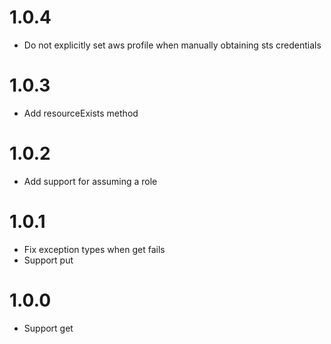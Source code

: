 # 1.0.4

* Do not explicitly set aws profile when manually obtaining sts credentials

# 1.0.3

* Add resourceExists method

# 1.0.2

* Add support for assuming a role

# 1.0.1

* Fix exception types when get fails
* Support put

# 1.0.0

* Support get
